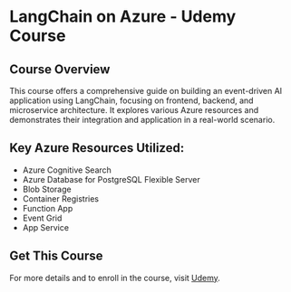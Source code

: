 # LangChain on Azure - Udemy Course

## Course Overview

This course offers a comprehensive guide on building an event-driven AI application using LangChain, focusing on frontend, backend, and microservice architecture. It explores various Azure resources and demonstrates their integration and application in a real-world scenario.

## Key Azure Resources Utilized:

- Azure Cognitive Search
- Azure Database for PostgreSQL Flexible Server
- Blob Storage
- Container Registries
- Function App
- Event Grid
- App Service

## Get This Course

For more details and to enroll in the course, visit [Udemy](https://www.udemy.com/course/langchain-on-azure-building-scalable-llm-applications).
